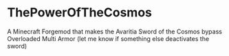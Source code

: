 # ThePowerOfTheCosmos
A Minecraft Forgemod that makes the Avaritia Sword of the Cosmos bypass Overloaded Multi Armor (let me know if something else deactivates the sword) 

